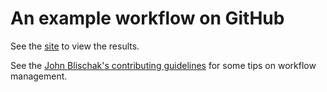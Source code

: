 # An example workflow on GitHub

See the [site][] to view the results.

See the [John Blischak's contributing guidelines][contrib] for some tips on workflow management.

[site]: http://stephens999.github.io/hgen48600/
[contrib]: https://github.com/jdblischak/singleCellSeq/blob/master/CONTRIBUTING.md
